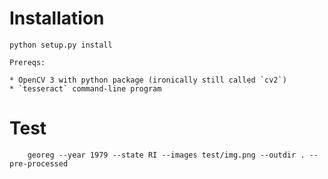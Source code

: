 # Installation

    python setup.py install

    Prereqs:

    * OpenCV 3 with python package (ironically still called `cv2`)
    * `tesseract` command-line program

# Test

        georeg --year 1979 --state RI --images test/img.png --outdir . --pre-processed

